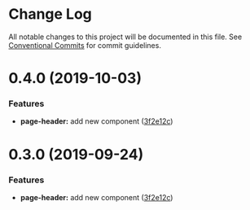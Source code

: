 # Change Log

All notable changes to this project will be documented in this file.
See [Conventional Commits](https://conventionalcommits.org) for commit guidelines.

# 0.4.0 (2019-10-03)

### Features

- **page-header:** add new component ([3f2e12c](https://github.com/synerise/synerise-design/commit/3f2e12c))

# 0.3.0 (2019-09-24)

### Features

- **page-header:** add new component ([3f2e12c](https://github.com/synerise/synerise-design/commit/3f2e12c))
